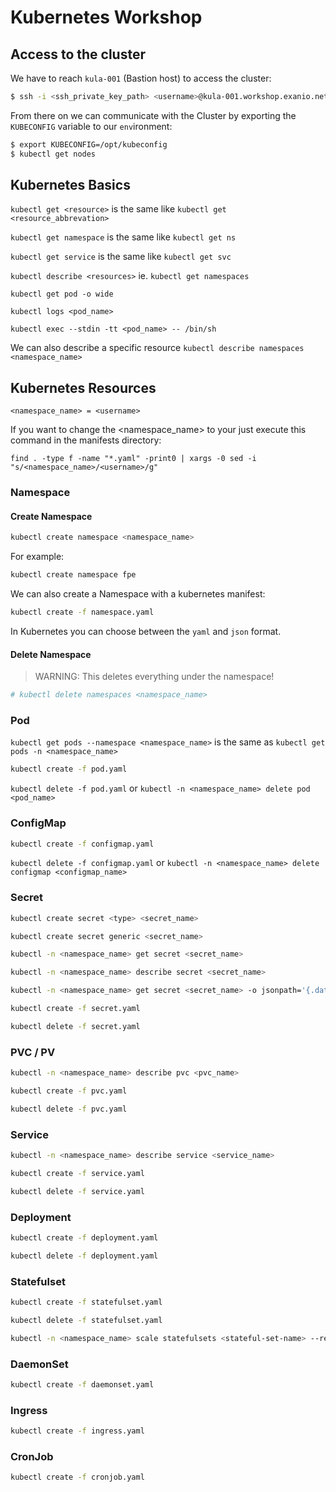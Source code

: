 # Kubernetes Workshop

## Access to the cluster

We have to reach `kula-001` (Bastion host) to access the cluster:

```sh
$ ssh -i <ssh_private_key_path> <username>@kula-001.workshop.exanio.net
```

From there on we can communicate with the Cluster by exporting the `KUBECONFIG` variable to our `env`ironment:

```sh
$ export KUBECONFIG=/opt/kubeconfig
$ kubectl get nodes
```

## Kubernetes Basics

`kubectl get <resource>` is the same like `kubectl get <resource_abbrevation>`

`kubectl get namespace` is the same like `kubectl get ns`

`kubectl get service` is the same like `kubectl get svc`

`kubectl describe <resources>` ie. `kubectl get namespaces`

`kubectl get pod -o wide`

`kubectl logs <pod_name>`

`kubectl exec --stdin -tt <pod_name> -- /bin/sh`

We can also describe a specific resource `kubectl describe namespaces <namespace_name>`

## Kubernetes Resources

`<namespace_name> = <username>`

If you want to change the <namespace_name> to your <username> just execute this command in the manifests directory:

```
find . -type f -name "*.yaml" -print0 | xargs -0 sed -i "s/<namespace_name>/<username>/g"
```

### Namespace

#### Create Namespace

```sh
kubectl create namespace <namespace_name>
```

For example:

```sh
kubectl create namespace fpe
```

We can also create a Namespace with a kubernetes manifest:

```sh
kubectl create -f namespace.yaml
``` 

In Kubernetes you can choose between the `yaml` and `json` format.

#### Delete Namespace

> WARNING: This deletes everything under the namespace!

```sh
# kubectl delete namespaces <namespace_name>
```

### Pod

`kubectl get pods --namespace <namespace_name>` is the same as `kubectl get pods -n <namespace_name>`

```sh
kubectl create -f pod.yaml
```

`kubectl delete -f pod.yaml` or `kubectl -n <namespace_name> delete pod <pod_name>`

### ConfigMap

```sh
kubectl create -f configmap.yaml
```

`kubectl delete -f configmap.yaml` or `kubectl -n <namespace_name> delete configmap <configmap_name>`

### Secret

```sh
kubectl create secret <type> <secret_name>

kubectl create secret generic <secret_name>

kubectl -n <namespace_name> get secret <secret_name>

kubectl -n <namespace_name> describe secret <secret_name>

kubectl -n <namespace_name> get secret <secret_name> -o jsonpath='{.data}'

kubectl create -f secret.yaml

kubectl delete -f secret.yaml
```

### PVC / PV

```sh
kubectl -n <namespace_name> describe pvc <pvc_name>

kubectl create -f pvc.yaml

kubectl delete -f pvc.yaml
```

### Service

```sh
kubectl -n <namespace_name> describe service <service_name>

kubectl create -f service.yaml

kubectl delete -f service.yaml
```

### Deployment

```sh
kubectl create -f deployment.yaml

kubectl delete -f deployment.yaml
```

### Statefulset

```sh
kubectl create -f statefulset.yaml

kubectl delete -f statefulset.yaml

kubectl -n <namespace_name> scale statefulsets <stateful-set-name> --replicas=<new-replicas>
```

### DaemonSet

```sh
kubectl create -f daemonset.yaml
```

### Ingress

```sh
kubectl create -f ingress.yaml
```

### CronJob

```sh
kubectl create -f cronjob.yaml
```
